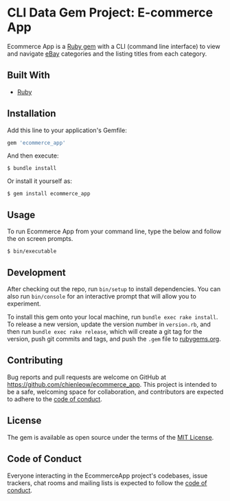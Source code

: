 # CLI Data Gem Project: E-commerce App

Ecommerce App is a [Ruby gem](https://guides.rubygems.org/what-is-a-gem/) with a CLI (command line interface) to view and navigate [eBay](https://www.ebay.com/) categories and the listing titles from each category.

## Built With
- [Ruby](https://www.ruby-lang.org/en/)

## Installation

Add this line to your application's Gemfile:

```ruby
gem 'ecommerce_app'
```

And then execute:

    $ bundle install

Or install it yourself as:

    $ gem install ecommerce_app

## Usage

To run Ecommerce App from your command line, type the below and follow the on screen prompts.

    $ bin/executable
    

## Development

After checking out the repo, run `bin/setup` to install dependencies. You can also run `bin/console` for an interactive prompt that will allow you to experiment.

To install this gem onto your local machine, run `bundle exec rake install`. To release a new version, update the version number in `version.rb`, and then run `bundle exec rake release`, which will create a git tag for the version, push git commits and tags, and push the `.gem` file to [rubygems.org](https://rubygems.org).

## Contributing

Bug reports and pull requests are welcome on GitHub at https://github.com/chienleow/ecommerce_app. This project is intended to be a safe, welcoming space for collaboration, and contributors are expected to adhere to the [code of conduct](https://github.com/[USERNAME]/ecommerce_app/blob/master/CODE_OF_CONDUCT.md).


## License

The gem is available as open source under the terms of the [MIT License](https://opensource.org/licenses/MIT).

## Code of Conduct

Everyone interacting in the EcommerceApp project's codebases, issue trackers, chat rooms and mailing lists is expected to follow the [code of conduct](https://github.com/[USERNAME]/ecommerce_app/blob/master/CODE_OF_CONDUCT.md).

